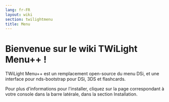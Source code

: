 ```yaml
---
lang: fr-FR
layout: wiki
section: twilightmenu
title: Menu
---
```


# Bienvenue sur le wiki TWiLight Menu++ !

TWiLight Menu++ est un remplacement open-source du menu DSi, et une interface pour nds-bootstrap pour DSi, 3DS et flashcards.

Pour plus d'informations pour l'installer, cliquez sur la page correspondant à votre console dans la barre latérale, dans la section Installation.
